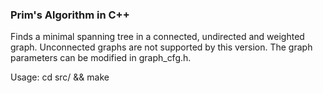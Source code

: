 ### Prim's Algorithm in C++

Finds a minimal spanning tree in a connected, undirected and weighted graph. Unconnected graphs are not supported by this version.
The graph parameters can be modified in graph_cfg.h.


Usage: cd src/ && make